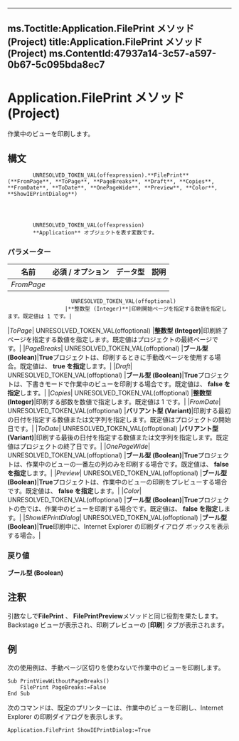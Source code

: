 

---
ms.Toctitle:Application.FilePrint メソッド (Project)
title:Application.FilePrint メソッド (Project)
ms.ContentId:47937a14-3c57-a597-0b67-5c095bda8ec7
---
# Application.FilePrint メソッド (Project)




作業中のビューを印刷します。

## 構文

            UNRESOLVED_TOKEN_VAL(offexpression).**FilePrint**(**FromPage**, **ToPage**, **PageBreaks**, **Draft**, **Copies**, **FromDate**, **ToDate**, **OnePageWide**, **Preview**, **Color**, **ShowIEPrintDialog**)




            UNRESOLVED_TOKEN_VAL(offexpression)
            **Application** オブジェクトを表す変数です。

### パラメーター

|**名前**|**必須 / オプション**|**データ型**|**説明**|
|---|---|---|---|
|*FromPage*|
                        UNRESOLVED_TOKEN_VAL(offoptional)
                      |**整数型 (Integer)**|印刷開始ページを指定する数値を指定します。既定値は 1 です。|
|*ToPage*|
                        UNRESOLVED_TOKEN_VAL(offoptional)
                      |**整数型 (Integer)**|印刷終了ページを指定する数値を指定します。既定値はプロジェクトの最終ページです。|
|*PageBreaks*|
                        UNRESOLVED_TOKEN_VAL(offoptional)
                      |**ブール型 (Boolean)**|**True**プロジェクトは、印刷するときに手動改ページを使用する場合。既定値は、 **true を指定**します。|
|*Draft*|
                        UNRESOLVED_TOKEN_VAL(offoptional)
                      |**ブール型 (Boolean)**|**True**プロジェクトは、下書きモードで作業中のビューを印刷する場合です。既定値は、 **false を指定**します。|
|*Copies*|
                        UNRESOLVED_TOKEN_VAL(offoptional)
                      |**整数型 (Integer)**|印刷する部数を数値で指定します。既定値は 1 です。|
|*FromDate*|
                        UNRESOLVED_TOKEN_VAL(offoptional)
                      |**バリアント型 (Variant)**|印刷する最初の日付を指定する数値または文字列を指定します。既定値はプロジェクトの開始日です。|
|*ToDate*|
                        UNRESOLVED_TOKEN_VAL(offoptional)
                      |**バリアント型 (Variant)**|印刷する最後の日付を指定する数値または文字列を指定します。既定値はプロジェクトの終了日です。|
|*OnePageWide*|
                        UNRESOLVED_TOKEN_VAL(offoptional)
                      |**ブール型 (Boolean)**|**True**プロジェクトは、作業中のビューの一番左の列のみを印刷する場合です。既定値は、 **false を指定**します。|
|*Preview*|
                        UNRESOLVED_TOKEN_VAL(offoptional)
                      |**ブール型 (Boolean)**|**True**プロジェクトは、作業中のビューの印刷をプレビューする場合です。既定値は、 **false を指定**します。|
|*Color*|
                        UNRESOLVED_TOKEN_VAL(offoptional)
                      |**ブール型 (Boolean)**|**True**プロジェクトの色では、作業中のビューを印刷する場合です。既定値は、 **false を指定**します。|
|*ShowIEPrintDialog*|
                        UNRESOLVED_TOKEN_VAL(offoptional)
                      |**ブール型 (Boolean)**|**True**印刷中に、Internet Explorer の印刷ダイアログ ボックスを表示する場合。|



### 戻り値
**ブール型 (Boolean)**





## 注釈
引数なしで**FilePrint** 、 **FilePrintPreview**メソッドと同じ役割を果たします。Backstage ビューが表示され、印刷プレビューの [**印刷**] タブが表示されます。



## 例
次の使用例は、手動ページ区切りを使わないで作業中のビューを印刷します。

```vba
Sub PrintViewWithoutPageBreaks() 
    FilePrint PageBreaks:=False 
End Sub
```




次のコマンドは、既定のプリンターには、作業中のビューを印刷し、Internet Explorer の印刷ダイアログを表示します。

```vba
Application.FilePrint ShowIEPrintDialog:=True
```






